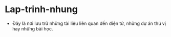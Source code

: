 # Lap-trinh-nhung
- Đây là nơi lưu trữ những tài liệu liên quan đến điện tử, những dự án thú vị hay những bài học.
